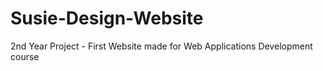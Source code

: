 # Susie-Design-Website
2nd Year Project - First Website made for Web Applications Development course

